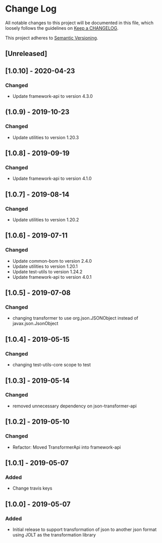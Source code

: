 # Change Log
All notable changes to this project will be documented in this file, which loosely follows the guidelines on [Keep a CHANGELOG](http://keepachangelog.com/).

This project adheres to [Semantic Versioning](http://semver.org/).

## [Unreleased]

## [1.0.10] - 2020-04-23
### Changed
- Update framework-api to version 4.3.0

## (1.0.9) - 2019-10-23
### Changed
- Update utilities to version 1.20.3

## [1.0.8] - 2019-09-19
### Changed
- Update framework-api to version 4.1.0

## [1.0.7] - 2019-08-14
### Changed
- Update utilities to version 1.20.2

## [1.0.6] - 2019-07-11
### Changed
- Update common-bom to version 2.4.0
- Update utilities to version 1.20.1
- Update test-utils to version 1.24.2
- Update framework-api to version 4.0.1

## [1.0.5] - 2019-07-08
### Changed
- changing transformer to use org.json.JSONObject instead of javax.json.JsonObject

## [1.0.4] - 2019-05-15
### Changed
- changing test-utils-core scope to test

## [1.0.3] - 2019-05-14
### Changed
- removed unnecessary dependency on json-transformer-api

## [1.0.2] - 2019-05-10
### Changed
- Refactor: Moved TransformerApi into framework-api

## [1.0.1] - 2019-05-07
### Added
- Change travis keys

## [1.0.0] - 2019-05-07
### Added
- Initial release to support transformation of json to another json format using JOLT as the transformation library
